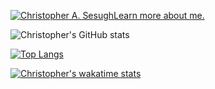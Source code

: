 [![Christopher A. Sesugh](https://res.cloudinary.com/christo/image/upload/v1682697484/christohybrid185_gmail.com_jqwkam.png)Learn more about me.](https://www.christophersesugh.com/about)
<!-- github stats -->
![Christopher's GitHub stats](https://github-readme-stats.vercel.app/api?username=christophersesugh&show_icons=true&theme=radical)
<!-- Top langs -->
[![Top Langs](https://github-readme-stats.vercel.app/api/top-langs/?username=christophersesugh&layout=donut)](https://github.com/christophersesugh/github-readme-stats)
<!-- wakatime -->
[![Christopher's wakatime stats](https://github-readme-stats.vercel.app/api/wakatime?username=christophersesugh&layout=donut)](https://github.com/anuraghazra/github-readme-stats)


<!---
christophersesugh/christophersesugh is a ✨ special ✨ repository because its `README.md` (this file) appears on your GitHub profile.
You can click the Preview link to take a look at your changes.
--->
